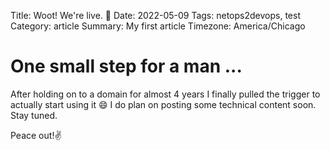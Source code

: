 Title: Woot! We're live. 💪
Date: 2022-05-09
Tags: netops2devops, test
Category: article
Summary: My first article
Timezone: America/Chicago

# One small step for a man ... 
After holding on to a domain for almost 4 years I finally pulled the trigger to actually start using it 😄 I do plan on posting some technical content soon. Stay tuned. 

Peace out!✌️
